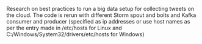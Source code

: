 Research on best practices to run a big data setup for collecting tweets on the cloud.
The code is rerun with different Storm spout and bolts and Kafka consumer and producer (specified as ip addresses or use host names as per the entry made in /etc/hosts for Linux and C:/Windows/System32/drivers/etc/hosts for Windows)